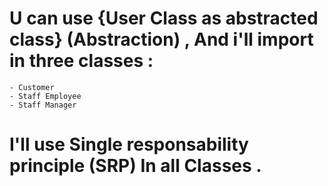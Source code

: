 # U can use {User Class as abstracted class} (Abstraction) , And i'll import in three classes :
    - Customer
    - Staff Employee
    - Staff Manager
# I'll use Single responsability principle (SRP) In all Classes .